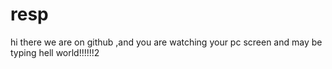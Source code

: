 # resp
hi there we are on github ,and you are watching your pc screen and may be typing 
hell world!!!!!!2
